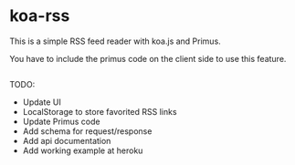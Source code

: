 # koa-rss

This is a simple RSS feed reader with koa.js and Primus.


You have to include the primus code on the client side to use this feature.

```

```

TODO:
+ Update UI
+ LocalStorage to store favorited RSS links
+ Update Primus code
+ Add schema for request/response
+ Add api documentation
+ Add working example at heroku
